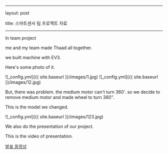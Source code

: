 
---

layout: post

title: 스마트센서 팀 프로젝트 자료

---

In team project

me and my team made Thaad all together.

we built machine with EV3.


Here's some photo of it.

![_config.yml]({{ site.baseurl }}/images/1.jpg)
![_config.yml]({{ site.baseurl }}/images/12.jpg)

But, there was problem.
the medium motor can't turn 360'.
so we decide to remove medium motor and made wheel to turn 360".

This is the model we changed. 

![_config.yml]({{ site.baseurl }}/images/123.jpg)


We also do the presentation of our project.


This is the video of presentation.

[ 발표 동영상](https://youtu.be/_15jUiJ9LQ8)
